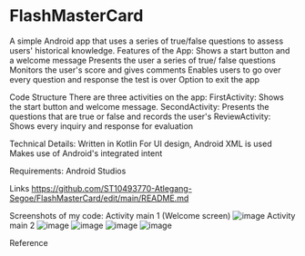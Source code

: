 # FlashMasterCard
A simple Android app that uses a series of true/false questions to assess users' historical knowledge.
Features of the App:
Shows a start button and a welcome message 
Presents the user a series of true/ false questions
Monitors the user's score and gives comments 
Enables users to go over every question and response the test is over 
Option to exit the app 

Code Structure 
There are three activities on the app:
FirstActivity: Shows the start button and welcome message.
SecondActivity: Presents the questions that are true or false and records the user's
ReviewActivity: Shows every inquiry and response for evaluation

Technical Details:
Written in Kotlin 
For UI design, Android XML is used
Makes use of Android's integrated intent 

Requirements: 
Android Studios    

Links
https://github.com/ST10493770-Atlegang-Segoe/FlashMasterCard/edit/main/README.md


Screenshots of my code:
Activity main 1 (Welcome screen)
![image](https://github.com/user-attachments/assets/dda80e95-4ec0-4d2a-b5a2-d4a3c9a433ad) 
Activity main 2
![image](https://github.com/user-attachments/assets/8540d76d-fe09-4014-8cd6-139d5249d30b)
![image](https://github.com/user-attachments/assets/95c890ed-bf5e-42fc-a5ea-7754c5cdeb08)
![image](https://github.com/user-attachments/assets/04664f0f-717e-489c-9e9f-522c849b71a7)
![image](https://github.com/user-attachments/assets/e0faa538-3a0f-4232-8784-945f0ff7f6c8)







Reference 



